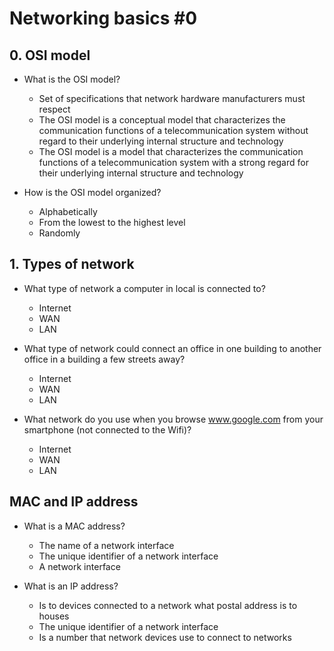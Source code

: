 # Networking basics #0

## 0. OSI model
- What is the OSI model?
	- Set of specifications that network hardware manufacturers must respect
	- The OSI model is a conceptual model that characterizes the communication functions of a telecommunication system without regard to their underlying internal structure and technology
	- The OSI model is a model that characterizes the communication functions of a telecommunication system with a strong regard for their underlying internal structure and technology

- How is the OSI model organized?
	- Alphabetically
	- From the lowest to the highest level
	- Randomly

## 1. Types of network
- What type of network a computer in local is connected to?
	- Internet
	- WAN
	- LAN

- What type of network could connect an office in one building to another office in a building a few streets away?
	- Internet
	- WAN
	- LAN

- What network do you use when you browse www.google.com from your smartphone (not connected to the Wifi)?
	- Internet
	- WAN
	- LAN

## MAC and IP address
- What is a MAC address?
	- The name of a network interface
	- The unique identifier of a network interface
	- A network interface

- What is an IP address?
	- Is to devices connected to a network what postal address is to houses
	- The unique identifier of a network interface
	- Is a number that network devices use to connect to networks


